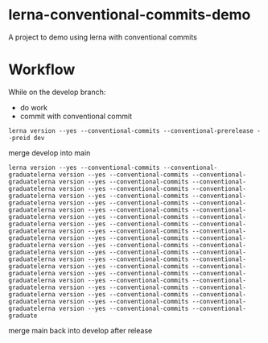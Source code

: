 # lerna-conventional-commits-demo
A project to demo using lerna with conventional commits

# Workflow

While on the develop branch:

- do work
- commit with conventional commit

```shell
lerna version --yes --conventional-commits --conventional-prerelease --preid dev
```

merge develop into main

```shell
lerna version --yes --conventional-commits --conventional-graduatelerna version --yes --conventional-commits --conventional-graduatelerna version --yes --conventional-commits --conventional-graduatelerna version --yes --conventional-commits --conventional-graduatelerna version --yes --conventional-commits --conventional-graduatelerna version --yes --conventional-commits --conventional-graduatelerna version --yes --conventional-commits --conventional-graduatelerna version --yes --conventional-commits --conventional-graduatelerna version --yes --conventional-commits --conventional-graduatelerna version --yes --conventional-commits --conventional-graduatelerna version --yes --conventional-commits --conventional-graduatelerna version --yes --conventional-commits --conventional-graduatelerna version --yes --conventional-commits --conventional-graduatelerna version --yes --conventional-commits --conventional-graduatelerna version --yes --conventional-commits --conventional-graduatelerna version --yes --conventional-commits --conventional-graduatelerna version --yes --conventional-commits --conventional-graduatelerna version --yes --conventional-commits --conventional-graduatelerna version --yes --conventional-commits --conventional-graduatelerna version --yes --conventional-commits --conventional-graduatelerna version --yes --conventional-commits --conventional-graduate
```

merge main back into develop after release

